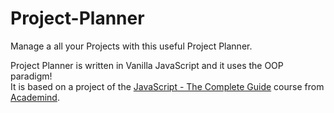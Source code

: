 # Project-Planner

Manage a all your Projects with this useful Project Planner. <br />

Project Planner is written in Vanilla JavaScript and it uses the OOP paradigm!<br />
It is based on a project of the [JavaScript - The Complete Guide](https://www.udemy.com/course/javascript-the-complete-guide-2020-beginner-advanced/) course from [Academind](https://academind.com).
